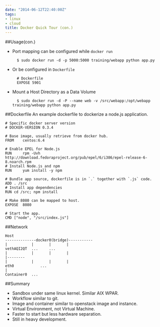 ```yaml
---
date: "2014-06-12T22:40:00Z"
tags:
- linux
- cloud
title: Docker Quick Tour (con.)
---
```


##Usage(con.)

- Port mapping can be configured while `docker run`

		$ sudo docker run -d -p 5000:5000 training/webapp python app.py

- Or be configured in `Dockerfile`

		# Dockerfile
		EXPOSE 5901

- Mount a Host Directory as a Data Volume

		$ sudo docker run -d -P --name web -v /src/webapp:/opt/webapp training/webapp python app.py

##Dockerfile
An example dockerfile to dockerize a node.js application.

	# Specific docker server version
	# DOCKER-VERSION 0.3.4

	# Base image, usually retrieve from docker hub.
	FROM    centos:6.4

	# Enable EPEL for Node.js
	RUN     rpm -Uvh http://download.fedoraproject.org/pub/epel/6/i386/epel-release-6-8.noarch.rpm
	# Install Node.js and npm
	RUN     yum install -y npm

	# Bundle app source, dockerfile is in `.` together with `.js` code.
	ADD . /src
	# Install app dependencies
	RUN cd /src; npm install

	# Make 8080 can be mapped to host.
	EXPOSE  8080

	# Start the app.
	CMD ["node", "/src/index.js"]

##Network

	Host
	--------------docker0(bridge)-----------
	|			|		|		|
	vethAQI2QT	...		...
	|			|		|		|
	|--------
	|			|		|		|
	eth0			...
	|
	Container0	...

##Summary
- Sandbox under same linux kernel. Similar AIX WPAR.
- Workflow similar to git.
- Image and container similar to openstack image and instance.
- Virtual Environment, not Virtual Machine.
- Faster to start but less hardware separation.
- Still in heavy development.
